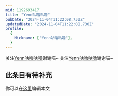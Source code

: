 ```yaml
---
mid: 1192693417
title: "Yenn咕噜咕噜"
pubDate: "2024-11-04T11:22:08.730Z"
updatedDate: "2024-11-04T11:22:08.730Z"
profile:
  {
    Nickname: ["Yenn咕噜咕噜"],
  }
---
```


关注[Yenn咕噜咕噜](https://space.bilibili.com/1192693417)谢谢喵~ 关注[Yenn咕噜咕噜](https://space.bilibili.com/1192693417)谢谢喵~

## 此条目有待补充
你可以在[这里](https://github.com/Yuhanawa/VTuber.ICU/edit/master/src/content/v/Yenn咕噜咕噜/index.md)编辑本文
